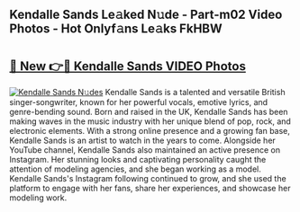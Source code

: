 ## Kendalle Sands Le𝚊ked N𝚞de - Part-m02 Video Photos - Hot Onlyf𝚊ns Le𝚊ks FkHBW

# <h2><a href="http://ab41080.deff.icu/?id=Kendalle+Sands">🔗 New 👉🔴 Kendalle Sands VIDEO Photos</a></h2>

[![Kendalle Sands N𝚞des](https://i.imgur.com/rIISA9y.gif)](http://ab41080.deff.icu/?id=Kendalle+Sands)
Kendalle Sands is a talented and versatile British singer-songwriter, known for her powerful vocals, emotive lyrics, and genre-bending sound. Born and raised in the UK, Kendalle Sands has been making waves in the music industry with her unique blend of pop, rock, and electronic elements. With a strong online presence and a growing fan base, Kendalle Sands is an artist to watch in the years to come. Alongside her YouTube channel, Kendalle Sands also maintained an active presence on Instagram. Her stunning looks and captivating personality caught the attention of modeling agencies, and she began working as a model. Kendalle Sands's Instagram following continued to grow, and she used the platform to engage with her fans, share her experiences, and showcase her modeling work.
